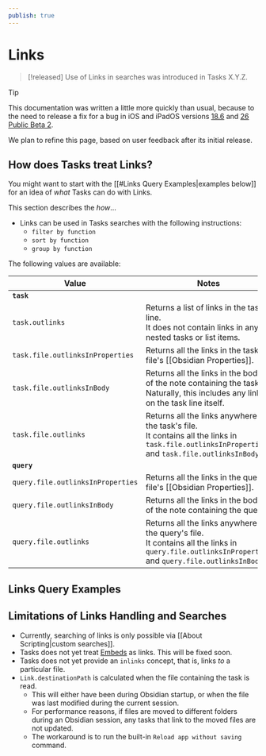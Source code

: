 ```yaml
---
publish: true
---
```


# Links

> [!released]
> Use of Links in searches was introduced in Tasks X.Y.Z.

> [!Tip]
> This documentation was written a little more quickly than usual, because to the need to release a fix for a bug in iOS and iPadOS versions [18.6](https://github.com/obsidian-tasks-group/obsidian-tasks/issues/3546) and [26 Public Beta 2](https://github.com/obsidian-tasks-group/obsidian-tasks/issues/3560).
>
> We plan to refine this page, based on user feedback after its initial release.

## How does Tasks treat Links?

You might want to start with the [[#Links Query Examples|examples below]] for an idea of *what* Tasks can do with Links.

This section describes the *how*...

- Links can be used in Tasks searches with the following instructions:
  - `filter by function`
  - `sort by function`
  - `group by function`

The following values are available:

| Value                             | Notes                                                                                                                                                 |
| --------------------------------- | ----------------------------------------------------------------------------------------------------------------------------------------------------- |
| **`task`**                        |                                                                                                                                                       |
| `task.outlinks`                   | Returns a list of links in the task's line.<br>It does not contain links in any nested tasks or list items.                                           |
| `task.file.outlinksInProperties`  | Returns all the links in the task file's [[Obsidian Properties]].                                                                                     |
| `task.file.outlinksInBody`        | Returns all the links in the body of the note containing the task.<br>Naturally, this includes any links on the task line itself.                     |
| `task.file.outlinks`              | Returns all the links anywhere in the task's file.<br>It contains all the links in `task.file.outlinksInProperties` and `task.file.outlinksInBody`.   |
| **`query`**                       |                                                                                                                                                       |
| `query.file.outlinksInProperties` | Returns all the links in the query file's [[Obsidian Properties]].                                                                                    |
| `query.file.outlinksInBody`       | Returns all the links in the body of the note containing the query.                                                                                   |
| `query.file.outlinks`             | Returns all the links anywhere in the query's file.<br>It contains all the links in `query.file.outlinksInProperties` and `query.file.outlinksInBody` |

## Links Query Examples

## Limitations of Links Handling and Searches

- Currently, searching of links is only possible via [[About Scripting|custom searches]].
- Tasks does not yet treat [Embeds](https://help.obsidian.md/embeds) as links. This will be fixed soon.
- Tasks does not yet provide an `inlinks` concept, that is, links *to* a particular file.
- `Link.destinationPath` is calculated when the file containing the task is read.
  - This will either have been during Obsidian startup, or when the file was last modified during the current session.
  - For performance reasons, if files are moved to different folders during an Obsidian session, any tasks that link to the moved files are not updated.
  - The workaround is to run the built-in `Reload app without saving` command.
